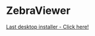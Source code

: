 <h1>ZebraViewer</h1>
<a href="https://drive.google.com/file/d/0BzpSi26OJkwYdVZJV0lwVElZb1k/view?usp=sharing">Last desktop installer - Click here!</a>
